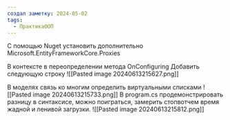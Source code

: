 ```yaml
---
создал заметку: 2024-05-02
tags:
  - ПрактикаООП
---
```

С помощью Nuget установить дополнительно Microsoft.EntityFrameworkCore.Proxies

В контексте в переопределении метода OnConfiguring Добавить следующую строку
![[Pasted image 20240613215627.png]]

В моделях связь ко многим определить виртуальными списками
![[Pasted image 20240613215733.png]]
В program.cs продемонстрировать разницу в синтаксисе, можно поиграться, замерить стопвотчем время жадной и ленивой загрузки.
![[Pasted image 20240613215812.png]]